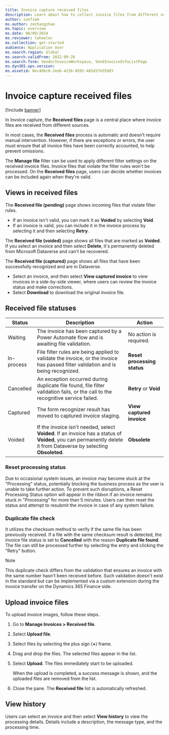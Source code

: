```yaml
---
title: Invoice capture received files
description: Learn about how to collect invoice files from different sources in Invoice capture, including an outline on views in received files.
author: sunfzam
ms.author: zezhangzhao
ms.topic: overview
ms.date: 08/09/2024
ms.reviewer: twheeloc
ms.collection: get-started
audience: Application User
ms.search.region: Global
ms.search.validFrom: 2022-09-28
ms.search.form: VendorInvoiceWorkspace, VendInvoiceInfoListPage
ms.dyn365.ops.version: 
ms.assetid: 0ec4dbc0-2eeb-423b-8592-4b5d37e559d3
---
```


# Invoice capture received files

[!include [banner](../includes/banner.md)]

In Invoice capture, the **Received files** page is a central place where invoice files are received from different sources.

In most cases, the **Received files** process is automatic and doesn't require manual intervention. However, if there are exceptions or errors, the user must ensure that all invoice files have been correctly accounted, to help prevent omissions.

The **Manage file** filter can be used to apply different filter settings on the received invoice files. Invoice files that violate the filter rules won't be processed. On the **Received files** page, users can decide whether invoices can be included again when they're valid.

## Views in received files

The **Received file (pending)** page shows incoming files that violate filter rules.

- If an invoice isn't valid, you can mark it as **Voided** by selecting **Void**.
- If an invoice is valid, you can include it in the invoice process by selecting it and then selecting **Retry**.

The **Received file (voided)** page shows all files that are marked as **Voided**. If you select an invoice and then select **Delete**, it's permanently deleted from Microsoft Dataverse and can't be recovered.

The **Received file (captured)** page shows all files that have been successfully recognized and are in Dataverse.

- Select an invoice, and then select **View captured invoice** to view invoices in a side-by-side viewer, where users can review the invoice status and make corrections.
- Select **Download** to download the original invoice file.

## Received file statuses

| Status | Description | Action |
|---|---|---|
| Waiting | The invoice has been captured by a Power Automate flow and is awaiting file validation. | No action is required. |
| In-process | File filter rules are being applied to validate the invoice, or the invoice has passed filter validation and is being recognized. | **Reset processing status** |
| Cancelled | An exception occurred during duplicate file found, file filter validation fails, or the call to the recognitive service failed. | **Retry** or **Void** |
| Captured | The form recognizer result has moved to captured invoice staging. | **View captured invoice** |
| Voided | If the invoice isn't needed, select **Voided**. If an invoice has a status of **Voided**, you can permanently delete it from Dataverse by selecting **Obsoleted**. | **Obsolete** |

### Reset processing status

Due to occasional system issues, an invoice may become stuck at the "Processing" status, potentially blocking the business process as the user is unable to take further action. To prevent such disruptions, a Reset Processing Status option will appear in the ribbon if an invoice remains stuck in "Processing" for more than 5 minutes. Users can then reset the status and attempt to resubmit the invoice in case of any system failure. 

### Duplicate file check
It utilizes the checksum method to verify if the same file has been previously received. If a file with the same checksum result is detected, the invoice file status is set to **Cancelled** with the reason **Duplicate file found**. The file can still be processed further by selecting the entry and clicking the "Retry" button. 

> [!NOTE]
> This duplicate check differs from the validation that ensures an invoice with the same number hasn't been received before. Such validation doesn't exist in the standard but can be implemented via a custom extension during the invoice transfer on the Dynamics 365 Finance side.

## Upload invoice files

To upload invoice images, follow these steps.

1. Go to **Manage Invoices \> Received file**.
2. Select **Upload file**.
3. Select files by selecting the plus sign (**+**) frame.
4. Drag and drop the files. The selected files appear in the list.
5. Select **Upload**. The files immediately start to be uploaded.

    When the upload is completed, a success message is shown, and the uploaded files are removed from the list.

6. Close the pane. The **Received file** list is automatically refreshed.

## View history

Users can select an invoice and then select **View history** to view the processing details. Details include a description, the message type, and the processing time.
